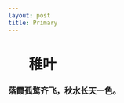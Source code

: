 ```yaml
---
layout: post
title: Primary
---
```

<h1 id="稚叶" style="padding-left: 1.5em;">稚叶</h1>

### 落霞孤鹜齐飞，秋水长天一色。
